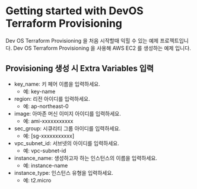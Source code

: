 # Getting started with DevOS Terraform Provisioning

Dev OS Terraform Provisioning 을 처음 시작할때 익힐 수 있는 예제 프로젝트입니다.
Dev OS Terraform Provisioning 을 사용해 AWS EC2 를 생성하는 예제 입니다.

## Provisioning 생성 시 Extra Variables 입력
- key_name: 키 페어 이름을 입력하세요. 
  - 예: key-name
- region: 리전 아이디를 입력하세요. 
  - 예: ap-northeast-0
- image: 아마존 머신 이미지 아이디를 입력하세요. 
  - 예: ami-xxxxxxxxxxx
- sec_group: 시큐리티 그룹 아이디를 입력하세요. 
  - 예: [sg-xxxxxxxxxxx]
- vpc_subnet_id: 서브넷의 아이디를 입력하세요.
  - 예: vpc-subnet-id
- instance_name: 생성하고자 하는 인스턴스의 이름을 입력하세요.
  - 예: instance-name
- instance_type: 인스턴스 유형을 입력하세요. 
  - 예: t2.micro
                    
